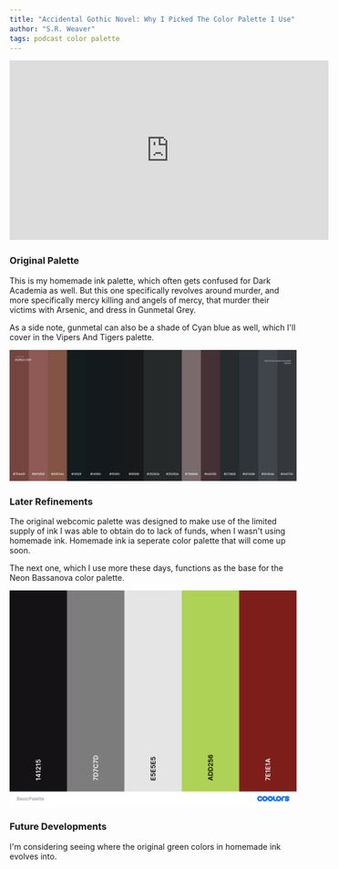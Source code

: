 ```yaml
---
title: "Accidental Gothic Novel: Why I Picked The Color Palette I Use"
author: "S.R. Weaver"
tags: podcast color palette
---
```

<iframe title="Why I Picked The Color Palette I Used" src="https://video.ploud.jp/videos/embed/8ab03615-f4bf-48e2-90aa-aa3a738dfc93" allowfullscreen="" sandbox="allow-same-origin allow-scripts allow-popups" width="560" height="315" frameborder="0"></iframe>

### Original Palette
This is my homemade ink palette, which often gets confused for Dark Academia as well. But this one specifically revolves around murder, and more specifically mercy killing and angels of mercy, that murder their victims with Arsenic, and dress in Gunmetal Grey.

As a side note, gunmetal can also be a shade of Cyan blue as well, which I'll cover in the Vipers And Tigers palette.

![Homemade Ink](https://github.com/LWFlouisa/PinPalette/blob/main/Images/MyHomemadeInk.png?raw=true)

### Later Refinements
The original webcomic palette was designed to make use of the limited supply of ink I was able to obtain do to lack of funds, when I wasn't using homemade ink. Homemade ink ia seperate color palette that will come up soon.

The next one, which I use more these days, functions as the base for the Neon Bassanova color palette.

![Webcomic Palette](https://github.com/LWFlouisa/PinPalette/blob/main/Images/BasicPalette.png?raw=true)

### Future Developments
I'm considering seeing where the original green colors in homemade ink evolves into.
